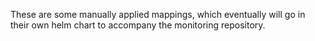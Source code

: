 These are some manually applied mappings, which eventually will go in their own helm chart to accompany the monitoring repository.
